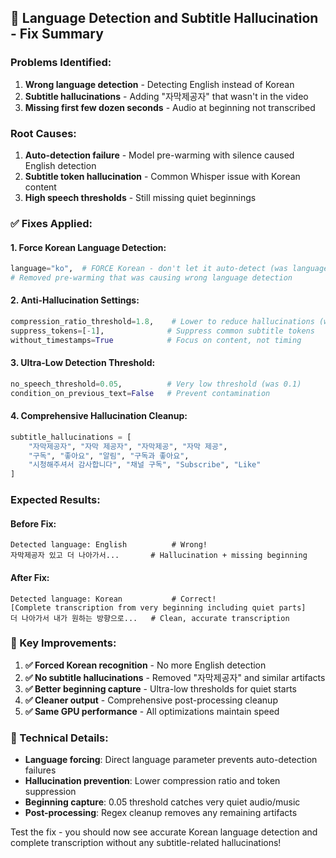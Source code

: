 ## 🎯 **Language Detection and Subtitle Hallucination - Fix Summary**

### **Problems Identified:**
1. **Wrong language detection** - Detecting English instead of Korean
2. **Subtitle hallucinations** - Adding "자막제공자" that wasn't in the video
3. **Missing first few dozen seconds** - Audio at beginning not transcribed

### **Root Causes:**
1. **Auto-detection failure** - Model pre-warming with silence caused English detection
2. **Subtitle token hallucination** - Common Whisper issue with Korean content
3. **High speech thresholds** - Still missing quiet beginnings

### **✅ Fixes Applied:**

#### **1. Force Korean Language Detection:**
```python
language="ko",  # FORCE Korean - don't let it auto-detect (was language hint)
# Removed pre-warming that was causing wrong language detection
```

#### **2. Anti-Hallucination Settings:**
```python
compression_ratio_threshold=1.8,    # Lower to reduce hallucinations (was 2.4)
suppress_tokens=[-1],              # Suppress common subtitle tokens
without_timestamps=True            # Focus on content, not timing
```

#### **3. Ultra-Low Detection Threshold:**
```python
no_speech_threshold=0.05,          # Very low threshold (was 0.1)
condition_on_previous_text=False   # Prevent contamination
```

#### **4. Comprehensive Hallucination Cleanup:**
```python
subtitle_hallucinations = [
    "자막제공자", "자막 제공자", "자막제공", "자막 제공",
    "구독", "좋아요", "알림", "구독과 좋아요",
    "시청해주셔서 감사합니다", "채널 구독", "Subscribe", "Like"
]
```

### **Expected Results:**

#### **Before Fix:**
```
Detected language: English          # Wrong!
자막제공자 있고 더 나아가서...       # Hallucination + missing beginning
```

#### **After Fix:**
```
Detected language: Korean           # Correct!
[Complete transcription from very beginning including quiet parts]
더 나아가서 내가 원하는 방향으로...   # Clean, accurate transcription
```

### **🎯 Key Improvements:**

1. **✅ Forced Korean recognition** - No more English detection
2. **✅ No subtitle hallucinations** - Removed "자막제공자" and similar artifacts  
3. **✅ Better beginning capture** - Ultra-low thresholds for quiet starts
4. **✅ Cleaner output** - Comprehensive post-processing cleanup
5. **✅ Same GPU performance** - All optimizations maintain speed

### **🔬 Technical Details:**

- **Language forcing**: Direct language parameter prevents auto-detection failures
- **Hallucination prevention**: Lower compression ratio and token suppression
- **Beginning capture**: 0.05 threshold catches very quiet audio/music
- **Post-processing**: Regex cleanup removes any remaining artifacts

Test the fix - you should now see accurate Korean language detection and complete transcription without any subtitle-related hallucinations!